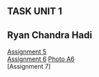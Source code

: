 ## TASK UNIT 1

## Ryan Chandra Hadi

[Assignment 5](src/assignment5.md)
<br>
[Assignment 6](src/assignment6.java)
[Photo A6](src/assignment6.drawio)
<br>
[Assignment 7]
